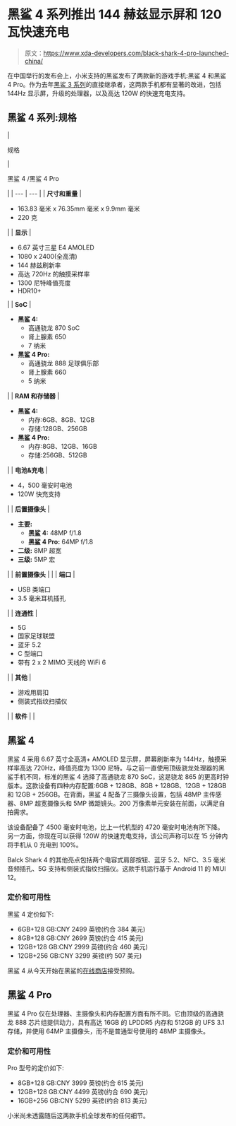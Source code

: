 # 黑鲨 4 系列推出 144 赫兹显示屏和 120 瓦快速充电

> 原文：<https://www.xda-developers.com/black-shark-4-pro-launched-china/>

在中国举行的发布会上，小米支持的黑鲨发布了两款新的游戏手机:黑鲨 4 和黑鲨 4 Pro。作为去年[黑鲨 3 系列](https://www.xda-developers.com/black-shark-3-3-pro-gaming-phones-announced/)的直接继承者，这两款手机都有显著的改进，包括 144Hz 显示屏，升级的处理器，以及高达 120W 的快速充电支持。

## 黑鲨 4 系列:规格

| 

规格

 | 

黑鲨 4 /黑鲨 4 Pro

 |
| --- | --- |
| **尺寸和重量** | 

*   163.83 毫米 x 76.35mm 毫米 x 9.9mm 毫米
*   220 克

 |
| **显示** | 

*   6.67 英寸三星 E4 AMOLED
*   1080 x 2400(全高清)
*   144 赫兹刷新率
*   高达 720Hz 的触摸采样率
*   1300 尼特峰值亮度
*   HDR10+

 |
| **SoC** | 

*   **黑鲨 4:**
    *   高通骁龙 870 SoC
    *   肾上腺素 650
    *   7 纳米
*   **黑鲨 4 Pro:**
    *   高通骁龙 888 足球俱乐部
    *   肾上腺素 660
    *   5 纳米

 |
| **RAM 和存储器** | 

*   **黑鲨 4:**
    *   内存:6GB、8GB、12GB
    *   存储:128GB、256GB
*   **黑鲨 4 Pro:**
    *   内存:8GB、12GB、16GB
    *   存储:256GB、512GB

 |
| **电池&充电** | 

*   4，500 毫安时电池
*   120W 快充支持

 |
| **后置摄像头** | 

*   **主要:**
    *   **黑鲨 4:** 48MP f/1.8
    *   **黑鲨 4 Pro:** 64MP f/1.8
*   **二级:** 8MP 超宽
*   **三级:** 5MP 宏

 |
| **前置摄像头** |  |
| **端口** | 

*   USB 类端口
*   3.5 毫米耳机插孔

 |
| **连通性** | 

*   5G
*   国家足球联盟
*   蓝牙 5.2
*   C 型端口
*   带有 2 x 2 MIMO 天线的 WiFi 6

 |
| **其他** | 

*   游戏用肩扣
*   侧装式指纹扫描仪

 |
| **软件** |  |

## 黑鲨 4

黑鲨 4 采用 6.67 英寸全高清+ AMOLED 显示屏，屏幕刷新率为 144Hz，触摸采样率高达 720Hz，峰值亮度为 1300 尼特。与之前一直使用顶级骁龙处理器的黑鲨手机不同，标准的黑鲨 4 选择了高通骁龙 870 SoC，这是骁龙 865 的更高时钟版本。这款设备有四种内存配置:6GB + 128GB、8GB + 128GB、12GB + 128GB 和 12GB + 256GB。在背面，黑鲨 4 配备了三摄像头设置，包括 48MP 主传感器、8MP 超宽摄像头和 5MP 微距镜头。200 万像素单元安装在前面，以满足自拍需求。

该设备配备了 4500 毫安时电池，比上一代机型的 4720 毫安时电池有所下降。另一方面，你现在可以获得 120W 的快速充电支持，该公司声称可以在 15 分钟内将手机从 0 充电到 100%。

Balck Shark 4 的其他亮点包括两个电容式肩部按钮、蓝牙 5.2、NFC、3.5 毫米音频插孔、5G 支持和侧装式指纹扫描仪。这款手机运行基于 Android 11 的 MIUI 12。

### 定价和可用性

黑鲨 4 定价如下:

*   6GB+128 GB:CNY 2499 英镑(约合 384 美元)
*   8GB+128 GB:CNY 2699 英镑(约合 415 美元)
*   12GB+128 GB:CNY 2999 英镑(约合 460 美元)
*   12GB+256 GB:CNY 3299 英镑(约 507 美元)

黑鲨 4 从今天开始在黑鲨的[在线商店](http://store.blackshark.com/v/index.html)接受预购。

## 黑鲨 4 Pro

黑鲨 4 Pro 仅在处理器、主摄像头和内存配置方面有所不同。它由顶级的高通骁龙 888 芯片组提供动力，具有高达 16GB 的 LPDDR5 内存和 512GB 的 UFS 3.1 存储，并使用 64MP 主摄像头，而不是普通型号使用的 48MP 主摄像头。

### 定价和可用性

Pro 型号的定价如下:

*   8GB+128 GB:CNY 3999 英镑(约合 615 美元)
*   12GB+128 GB:CNY 4499 英镑(约合 690 美元)
*   16GB+256 GB:CNY 5299 英镑(约合 813 美元)

小米尚未透露随后这两款手机全球发布的任何细节。